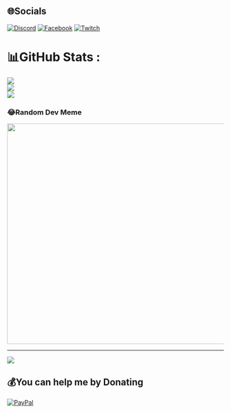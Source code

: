 
## 🌐Socials
[![Discord](https://img.shields.io/badge/Discord-%237289DA.svg?logo=discord&logoColor=white)](htttps://discord.gg/Arons#0891) [![Facebook](https://img.shields.io/badge/Facebook-%231877F2.svg?logo=Facebook&logoColor=white)](https://facebook.com/https://www.facebook.com/profile.php?id=100075095181058) [![Twitch](https://img.shields.io/badge/Twitch-%239146FF.svg?logo=Twitch&logoColor=white)](https://twitch.tv/Arons_lie) 

# 📊GitHub Stats :
![](https://github-readme-stats.vercel.app/api?username=Aronslie&theme=radical&hide_border=false&include_all_commits=false&count_private=false)<br/>
![](https://github-readme-streak-stats.herokuapp.com/?user=Aronslie&theme=radical&hide_border=false)<br/>
![](https://github-readme-stats.vercel.app/api/top-langs/?username=Aronslie&theme=radical&hide_border=false&include_all_commits=false&count_private=false&layout=compact)

### 😂Random Dev Meme
<img src="https://www.google.com/url?sa=i&url=https%3A%2F%2Fchungcuskyviewplaza.com%2Fanh-meme-cute%2F&psig=AOvVaw0E_21wOSS-VrXLpIHY9ATg&ust=1681189285076000&source=images&cd=vfe&ved=0CBEQjRxqFwoTCLjwq6PEnv4CFQAAAAAdAAAAABAE/" width="512px"/>

---
[![](https://visitcount.itsvg.in/api?id=Aronslie&icon=1&color=1)](https://visitcount.itsvg.in)

  ## 💰You can help me by Donating
  [![PayPal](https://img.shields.io/badge/PayPal-00457C?style=for-the-badge&logo=paypal&logoColor=white)](https://paypal.me/paypal.me/aronslie) 

  <!-- Proudly created with GPRM ( https://gprm.itsvg.in ) -->
  
